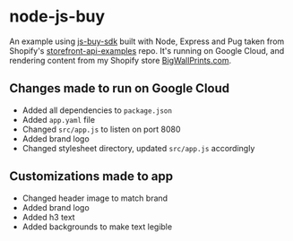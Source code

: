 # node-js-buy
An example using [js-buy-sdk](https://github.com/Shopify/js-buy-sdk) built with Node, Express and Pug taken from Shopify's [storefront-api-examples](https://github.com/Shopify/storefront-api-examples) repo. It's running on Google Cloud, and rendering content from my Shopify store [BigWallPrints.com](https://bigwallprints.com).

## Changes made to run on Google Cloud

* Added all dependencies to `package.json`
* Added `app.yaml` file
* Changed `src/app.js` to listen on port 8080
* Added brand logo
* Changed stylesheet directory, updated `src/app.js` accordingly

## Customizations made to app

* Changed header image to match brand
* Added brand logo
* Added h3 text
* Added backgrounds to make text legible
